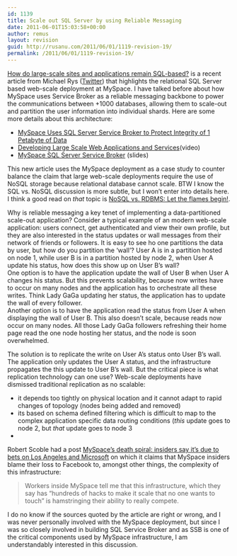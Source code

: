 ```yaml
---
id: 1139
title: Scale out SQL Server by using Reliable Messaging
date: 2011-06-01T15:03:58+00:00
author: remus
layout: revision
guid: http://rusanu.com/2011/06/01/1119-revision-19/
permalink: /2011/06/01/1119-revision-19/
---
```

<a href="http://cacm.acm.org/magazines/2011/6/108663-scalable-sql/fulltext" target="_blank">How do large-scale sites and applications remain SQL-based?</a> is a recent article from Michael Rys (<a href="http://twitter.com/#!/SQLServerMike" target="_blank">Twitter</a>) that highlights the relational SQL Server based web-scale deployment at MySpace. I have talked before about how MySpace uses Service Broker as a reliable messaging backbone to power the communications between +1000 databases, allowing them to scale-out and partition the user information into individual shards. Here are some more details about this architecture:

  * [MySpace Uses SQL Server Service Broker to Protect Integrity of 1 Petabyte of Data](http://rusanu.com/2009/07/26/myspace-uses-sql-server-service-broker-to-protect-integrity-of-1-petabyte-of-data/)
  * [Developing Large Scale Web Applications and Services](http://mschnlnine.vo.llnwd.net/d1/pdc08/WMV-HQ/BB07.wmv)(video)</a>
  * <a href="http://www.slideshare.net/markginnebaugh/myspace-sql-server-service-broker-oct-2009" target="_blank">MySpace SQL Server Service Broker</a> (slides)

This new article uses the MySpace deployment as a case study to counter balance the claim that large web-scale deployments require the use of NoSQL storage because relational database cannot scale. BTW I know the SQL vs. NoSQL discussion is more subtle, but I won&#8217;t enter into details here. I think a good read on _that_ topic is <a href="http://stu.mp/2010/03/nosql-vs-rdbms-let-the-flames-begin.html" target="_blank">NoSQL vs. RDBMS: Let the flames begin!</a>.

Why is reliable messaging a key tenet of implementing a data-partitioned scale-out application? Consider a typical example of an modern web-scale application: users connect, get authenticated and view their own profile, but they are also interested in the status updates or wall messages from their network of friends or followers. It is easy to see ho one partitions the data by user, but how do you partition the &#8216;wall&#8217;? User A is in a partition hosted on node 1, while user B is in a partition hosted by node 2, when User A update his status, how does this show up on User B&#8217;s wall?  
One option is to have the application update the wall of User B when User A changes his status. But this prevents scalability, because now writes have to occur on many nodes and the application has to orchestrate all these writes. Think Lady GaGa updating her status, the application has to update the wall of every follower.  
Another option is to have the application read the status from User A when displaying the wall of User B. This also doesn&#8217;t scale, because reads now occur on many nodes. All those Lady GaGa followers refreshing their home page read the one node hosting her status, and the node is soon overwhelmed.

The solution is to replicate the write on User A&#8217;s status onto User B&#8217;s wall. The application only updates the User A status, and the infrastructure propagates the this update to User B&#8217;s wall. But the critical piece is what replication technology can one use? Web-scale deployments have dismissed traditional replication as no scalable:

  * it depends too tightly on physical location and it cannot adapt to rapid changes of topology (nodes being added and removed)
  * its based on schema defined filtering which is difficult to map to the complex application specific data routing conditions (_this_ update goes to node 2, but _that_ update goes to node 3
  * 

Robert Scoble had a post <a href="http://scobleizer.com/2011/03/24/myspaces-death-spiral-due-to-bets-on-los-angeles-and-microsoft/" target="_blank">MySpace’s death spiral: insiders say it’s due to bets on Los Angeles and Microsoft</a> on which it claims that MySpace insiders blame their loss to Facebook to, amongst other things, the complexity of this infrastructure:

> Workers inside MySpace tell me that this infrastructure, which they say has “hundreds of hacks to make it scale that no one wants to touch” is hamstringing their ability to really compete.

I do no know if the sources quoted by the article are right or wrong, and I was never personally involved with the MySpace deployment, but since I was so closely involved in building SQL Service Broker and as SSB is one of the critical components used by MySpace infrastructure, I am understandably interested in this discussion.